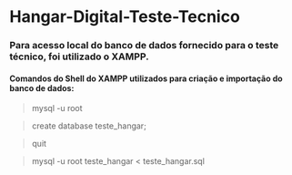 # Hangar-Digital-Teste-Tecnico

### Para acesso local do banco de dados fornecido para o teste técnico, foi utilizado o XAMPP.

#### Comandos do Shell do XAMPP utilizados para criação e importação do banco de dados:

> mysql -u root

> create database teste_hangar;

> quit

> mysql -u root teste_hangar < teste_hangar.sql
